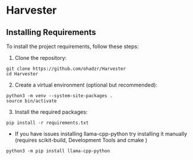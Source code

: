 # Harvester

## Installing Requirements

To install the project requirements, follow these steps:
1. Clone the repository:
```aiignore
git clone https://github.com/ohadzr/Harvester
cd Harvester
```

2. Create a virtual environment (optional but recommended):
```aiignore
python3 -m venv --system-site-packages .
source bin/activate
```
3. Install the required packages:
```
pip install -r requirements.txt
```
* If you have issues installing llama-cpp-python try installing it manually (requires scikit-build, Development Tools and cmake )
```
python3 -m pip install llama-cpp-python
```
